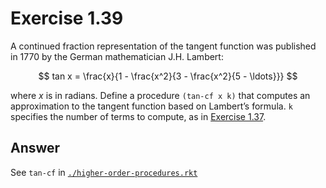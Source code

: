 # Exercise 1.39

A continued fraction representation of the tangent function was published in
1770 by the German mathematician J.H. Lambert:

$$
tan x = \frac{x}{1 - \frac{x^2}{3 - \frac{x^2}{5 - \ldots}}}
$$

where $x$ is in radians. Define a procedure `(tan-cf x k)` that computes an
approximation to the tangent function based on Lambert’s formula. `k` specifies
the number of terms to compute, as in [Exercise 1.37](./1.37.md).

## Answer

See `tan-cf` in [`./higher-order-procedures.rkt`](./higher-order-procedures.rkt)
